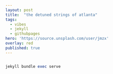 ```yaml
---
layout: post
title:  "the detuned strings of atlanta"
tags:
  - vibes
  - jekyll
  - githubpages
hero: 'https://source.unsplash.com/user/jmzx'
overlay: red
published: true
---
```



~~~ruby

jekyll bundle exec serve

~~~

[soundcloud]: http://soundloud.com/jmzx
[jekyll]:      http://jekyllrb.com
